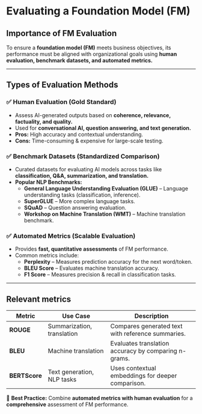 # Evaluating a Foundation Model (FM)  

## Importance of FM Evaluation  
To ensure a **foundation model (FM)** meets business objectives, its performance must be aligned with organizational goals using **human evaluation, benchmark datasets, and automated metrics.**  

---

## **Types of Evaluation Methods**  

### ✅ **Human Evaluation** (Gold Standard)  
- Assess AI-generated outputs based on **coherence, relevance, factuality, and quality.**  
- Used for **conversational AI, question answering, and text generation.**  
- **Pros:** High accuracy and contextual understanding.  
- **Cons:** Time-consuming & expensive for large-scale testing.  

### ✅ **Benchmark Datasets** (Standardized Comparison)  
- Curated datasets for evaluating AI models across tasks like **classification, Q&A, summarization, and translation.**  
- **Popular NLP Benchmarks:**  
  - **General Language Understanding Evaluation (GLUE)** – Language understanding tasks (classification, inference).  
  - **SuperGLUE** – More complex language tasks.  
  - **SQuAD** – Question answering evaluation.  
  - **Workshop on Machine Translation (WMT)** – Machine translation benchmark.  

### ✅ **Automated Metrics** (Scalable Evaluation)  
- Provides **fast, quantitative assessments** of FM performance.  
- Common metrics include:  
  - **Perplexity** – Measures prediction accuracy for the next word/token.  
  - **BLEU Score** – Evaluates machine translation accuracy.  
  - **F1 Score** – Measures precision & recall in classification tasks.  

---

## **Relevant metrics**  

| **Metric**  | **Use Case** | **Description** |
|------------|-------------|----------------|
| **ROUGE**  | Summarization, translation | Compares generated text with reference summaries. |
| **BLEU**   | Machine translation | Evaluates translation accuracy by comparing n-grams. |
| **BERTScore** | Text generation, NLP tasks | Uses contextual embeddings for deeper comparison. |

📌 **Best Practice:** Combine **automated metrics with human evaluation** for a **comprehensive** assessment of FM performance.  